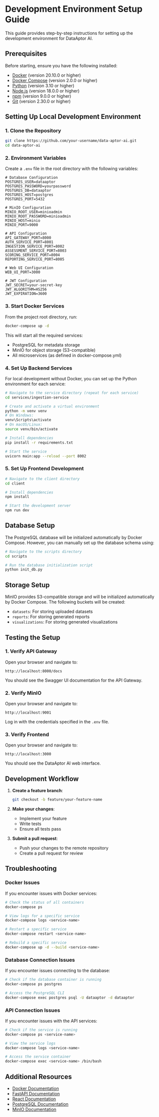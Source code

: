 # Development Environment Setup Guide

This guide provides step-by-step instructions for setting up the development environment for DataAptor AI.

## Prerequisites

Before starting, ensure you have the following installed:

- [Docker](https://www.docker.com/products/docker-desktop/) (version 20.10.0 or higher)
- [Docker Compose](https://docs.docker.com/compose/install/) (version 2.0.0 or higher)
- [Python](https://www.python.org/downloads/) (version 3.10 or higher)
- [Node.js](https://nodejs.org/) (version 18.0.0 or higher)
- [npm](https://www.npmjs.com/) (version 9.0.0 or higher)
- [Git](https://git-scm.com/downloads) (version 2.30.0 or higher)

## Setting Up Local Development Environment

### 1. Clone the Repository

```bash
git clone https://github.com/your-username/data-aptor-ai.git
cd data-aptor-ai
```

### 2. Environment Variables

Create a `.env` file in the root directory with the following variables:

```
# Database Configuration
POSTGRES_USER=dataaptor
POSTGRES_PASSWORD=yourpassword
POSTGRES_DB=dataaptor
POSTGRES_HOST=postgres
POSTGRES_PORT=5432

# MinIO Configuration
MINIO_ROOT_USER=minioadmin
MINIO_ROOT_PASSWORD=minioadmin
MINIO_HOST=minio
MINIO_PORT=9000

# API Configuration
API_GATEWAY_PORT=8000
AUTH_SERVICE_PORT=8001
INGESTION_SERVICE_PORT=8002
ASSESSMENT_SERVICE_PORT=8003
SCORING_SERVICE_PORT=8004
REPORTING_SERVICE_PORT=8005

# Web UI Configuration
WEB_UI_PORT=3000

# JWT Configuration
JWT_SECRET=your-secret-key
JWT_ALGORITHM=HS256
JWT_EXPIRATION=3600
```

### 3. Start Docker Services

From the project root directory, run:

```bash
docker-compose up -d
```

This will start all the required services:
- PostgreSQL for metadata storage
- MinIO for object storage (S3-compatible)
- All microservices (as defined in docker-compose.yml)

### 4. Set Up Backend Services

For local development without Docker, you can set up the Python environment for each service:

```bash
# Navigate to the service directory (repeat for each service)
cd services/ingestion-service

# Create and activate a virtual environment
python -m venv venv
# On Windows:
venv\Scripts\activate
# On macOS/Linux:
source venv/bin/activate

# Install dependencies
pip install -r requirements.txt

# Start the service
uvicorn main:app --reload --port 8002
```

### 5. Set Up Frontend Development

```bash
# Navigate to the client directory
cd client

# Install dependencies
npm install

# Start the development server
npm run dev
```

## Database Setup

The PostgreSQL database will be initialized automatically by Docker Compose. However, you can manually set up the database schema using:

```bash
# Navigate to the scripts directory
cd scripts

# Run the database initialization script
python init_db.py
```

## Storage Setup

MinIO provides S3-compatible storage and will be initialized automatically by Docker Compose. The following buckets will be created:

- `datasets`: For storing uploaded datasets
- `reports`: For storing generated reports
- `visualizations`: For storing generated visualizations

## Testing the Setup

### 1. Verify API Gateway

Open your browser and navigate to:
```
http://localhost:8000/docs
```
You should see the Swagger UI documentation for the API Gateway.

### 2. Verify MinIO

Open your browser and navigate to:
```
http://localhost:9001
```
Log in with the credentials specified in the `.env` file.

### 3. Verify Frontend

Open your browser and navigate to:
```
http://localhost:3000
```
You should see the DataAptor AI web interface.

## Development Workflow

1. **Create a feature branch**:
   ```bash
   git checkout -b feature/your-feature-name
   ```

2. **Make your changes**:
   - Implement your feature
   - Write tests
   - Ensure all tests pass

3. **Submit a pull request**:
   - Push your changes to the remote repository
   - Create a pull request for review

## Troubleshooting

### Docker Issues

If you encounter issues with Docker services:

```bash
# Check the status of all containers
docker-compose ps

# View logs for a specific service
docker-compose logs <service-name>

# Restart a specific service
docker-compose restart <service-name>

# Rebuild a specific service
docker-compose up -d --build <service-name>
```

### Database Connection Issues

If you encounter issues connecting to the database:

```bash
# Check if the database container is running
docker-compose ps postgres

# Access the PostgreSQL CLI
docker-compose exec postgres psql -U dataaptor -d dataaptor
```

### API Connection Issues

If you encounter issues with the API services:

```bash
# Check if the service is running
docker-compose ps <service-name>

# View the service logs
docker-compose logs <service-name>

# Access the service container
docker-compose exec <service-name> /bin/bash
```

## Additional Resources

- [Docker Documentation](https://docs.docker.com/)
- [FastAPI Documentation](https://fastapi.tiangolo.com/)
- [React Documentation](https://reactjs.org/docs/getting-started.html)
- [PostgreSQL Documentation](https://www.postgresql.org/docs/)
- [MinIO Documentation](https://docs.min.io/)
